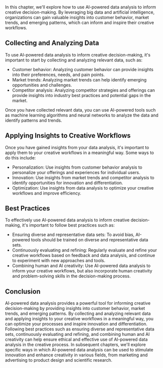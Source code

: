 

In this chapter, we'll explore how to use AI-powered data analysis to inform creative decision-making. By leveraging big data and artificial intelligence, organizations can gain valuable insights into customer behavior, market trends, and emerging patterns, which can inform and inspire their creative workflows.

Collecting and Analyzing Data
-----------------------------

To use AI-powered data analysis to inform creative decision-making, it's important to start by collecting and analyzing relevant data, such as:

* Customer behavior: Analyzing customer behavior can provide insights into their preferences, needs, and pain points.
* Market trends: Analyzing market trends can help identify emerging opportunities and challenges.
* Competitor analysis: Analyzing competitor strategies and offerings can provide insights into industry best practices and potential gaps in the market.

Once you have collected relevant data, you can use AI-powered tools such as machine learning algorithms and neural networks to analyze the data and identify patterns and trends.

Applying Insights to Creative Workflows
---------------------------------------

Once you have gained insights from your data analysis, it's important to apply them to your creative workflows in a meaningful way. Some ways to do this include:

* Personalization: Use insights from customer behavior analysis to personalize your offerings and experiences for individual users.
* Innovation: Use insights from market trends and competitor analysis to identify opportunities for innovation and differentiation.
* Optimization: Use insights from data analysis to optimize your creative workflows and improve efficiency.

Best Practices
--------------

To effectively use AI-powered data analysis to inform creative decision-making, it's important to follow best practices such as:

* Ensuring diverse and representative data sets: To avoid bias, AI-powered tools should be trained on diverse and representative data sets.
* Continuously evaluating and refining: Regularly evaluate and refine your creative workflows based on feedback and data analysis, and continue to experiment with new approaches and tools.
* Combining human and AI creativity: Use AI-powered data analysis to inform your creative workflows, but also incorporate human creativity and problem-solving skills in the decision-making process.

Conclusion
----------

AI-powered data analysis provides a powerful tool for informing creative decision-making by providing insights into customer behavior, market trends, and emerging patterns. By collecting and analyzing relevant data and applying insights to your creative workflows in a meaningful way, you can optimize your processes and inspire innovation and differentiation. Following best practices such as ensuring diverse and representative data sets, continuously evaluating and refining, and combining human and AI creativity can help ensure ethical and effective use of AI-powered data analysis in the creative process. In subsequent chapters, we'll explore specific ways in which AI-powered data analysis can be used to stimulate innovation and enhance creativity in various fields, from marketing and advertising to product design and scientific research.
